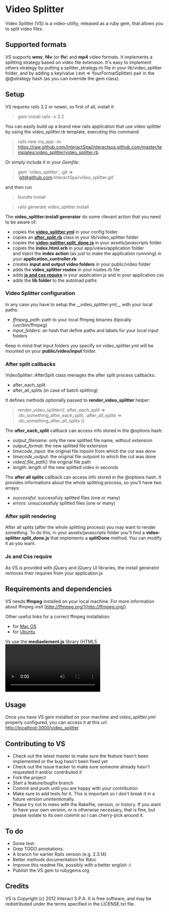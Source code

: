 # Video Splitter

Video Splitter (VS) is a video-utility, released as a ruby gem, that allows you to split video files.

## Supported formats

VS supports __wmv__, __f4v__ (or __flv__) and __mp4__ video formats.
It implements a splitting strategy based on video file extension.
It's easy to implement others strategy by putting a splitter_strategy.rb file in your
lib/video_splitter folder, and by adding a key/value (:ext => YourFormatSplitter) pair in the @@strategy hash (as you can override the gem class).

## Setup

VS requires rails 3.2 or newer, so first of all, install it:

> gem install rails -v 3.2

You can easily build up a brand new rails application that use video splitter by using the _video_splitter.rb_ template, executing this command:

> rails new my_app -m https://raw.github.com/InteractSpa/interactspa.github.com/master/templates/video_splitter/video_splitter.rb

Or simply include it in your _Gemfile_:

> gem 'video_splitter', :git => 'git@github.com:InteractSpa/video_splitter.git'

and then run

> bundle install

> rails generate video_splitter:install

The __video_splitter:install generator__ do some rilevant action that you need to be aware of:

* copies the [__video_splitter.yml__](#video-splitter-configuration "click for details") in your config folder
* copies an [__after_split.rb__](#after-split-callbacks "click for details") class in your lib/video_splitter folder
* copies the [__video-splitter.split_done.js__](#after-split-rendering "click for details") in your assets/javascripts folder
* copies the __index.html.erb__ in your app/views/application folder   
and inject the __index action__ (as just to make the application runnning) in your __application_controller.rb__
* creates __input and output video folders__ in your public/video folder
* adds the __video_splitter routes__ in your routes.rb file
* adds [__js and css require__](#js-and-css-require "click for details") in your application.js and in your application.css
* adds the __lib folder__ to the autoload paths

<a name="video-splitter-configuration"></a>
<h3 id="video-splitter-configuration">Video Splitter configuration</h3>
In any case you have to setup the __video_splitter.yml__ with your local paths:

* _ffmpeg_path_: path to your local ffmpeg binaries (tipically /usr/bin/ffmpeg)
* _input_folders_: an hash that define paths and labels for your local input folders

Keep in mind that input folders you specify on video_splitter.yml will be mounted on your __public/video/input__ folder.

<a name="after-split-callbacks"></a>
### After split callbacks
VideoSplitter::AfterSplit class menages the after split process callbacks:

* after_each_split
* after_all_splits (in case of batch splitting)

It defines methods optionally passed to __render_video_splitter__ helper:

> render_video_splitter({
    :after_each_split => :do_something_after_each_split,
    :after_all_splits => :do_something_after_all_splits
})

The __after_each_split__ callback can access info stored in the @options hash:

* _output_filename_: only the new splitted file name, without extension
* _output_format_: the new splitted file extension
* _timecode_input_: the original file inpoint from which the cut was done
* _timecode_output_: the original file outpoint to which the cut was done
* _video[:file_path]_: the original file path
* _length_: length of the new splitted video in seconds

The __after all splits__ callback can access info stored in the @options hash.
It provides informations about the whole splitting process, so you'll have two arrays:

* _successful_: successfuly splitted files (one or many)
* _errors_: unsuccessfuly splitted files (one or many)

<a name="after-split-rendering"></a>
### After split rendering
After all splits (after the whole splitting process) you may want to render something.
To do this, in your assets/javascripts folder you'll find a __video-splitter.split_done.js__ that implements a __splitDone__ method.
You can modify it as you want.
        
<a name="js-and-css-require"></a>
### Js and Css require
As VS is provided with jQuery and jQuery UI libraries, the install generator removes their requires from your application.js

## Requirements and dependencies

VS needs __ffmpeg__ installed on your local machine.
For more information about ffmpeg visit [http://ffmpeg.org/](http://ffmpeg.org/)

Other useful links for a correct ffmpeg installation:

* for [Mac OS](http://ffmpeg.org/trac/ffmpeg/wiki/MacOSXCompilationGuide)
* for [Ubuntu](http://ubuntuforums.org/showpost.php?p=9868359&postcount=1289)

Vs use the __mediaelement.js__ library (HTML5 <video> and <audio> shim and player [http://mediaelementjs.com/](http://mediaelementjs.com/)) and provides
a plugin (mep-feature-videosplitter.js) that adds in/out markers to it. It also draws a __subclip timeline__ using jQuery UI slider.

## Usage

Once you have VS gem installed on your machine and _video_splitter.yml_ properly configured, you can access it at this url: [http://localhost:3000/video_splitter](http://localhost:3000/video_splitter)

## Contributing to VS

* Check out the latest master to make sure the feature hasn't been implemented or the bug hasn't been fixed yet
* Check out the issue tracker to make sure someone already hasn't requested it and/or contributed it
* Fork the project
* Start a feature/bugfix branch
* Commit and push until you are happy with your contribution
* Make sure to add tests for it. This is important so I don't break it in a future version unintentionally.
* Please try not to mess with the Rakefile, version, or history. If you want to have your own version, or is otherwise necessary, that is fine, but please isolate to its own commit so I can cherry-pick around it.


## To do

* Some test.
* Grep TODO annotations.
* A branch for earlier Rails version (e.g. 2.3.14)
* Better methods documentation for Rdoc
* Improve this readme file, possibly with a better english :)
* Publish the VS gem to rubygems.org

## Credits
VS is Copyright (c) 2012 Interact S.P.A.
It is free software, and may be redistributed under the terms specified in the LICENSE.txt file.


